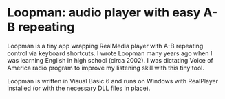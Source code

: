 Loopman: audio player with easy A-B repeating
=============================================

Loopman is a tiny app wrapping RealMedia player with A-B repeating control via keyboard shortcuts. I wrote Loopman many years ago when I was learning English in high school (circa 2002). I was dictating Voice of America radio program to improve my listening skill with this tiny tool. 

Loopman is written in Visual Basic 6 and runs on Windows with RealPlayer installed (or with the necessary DLL files in place). 
